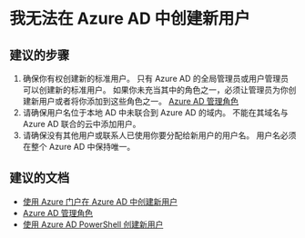 <properties 
    pageTitle="I can't create a new user in my Azure AD"
    description="我无法在 Azure AD 中创建新用户"
    service="microsoft.aad"
    resource="Microsoft_AAD_IAM"
    authors="Jeffsta-MSFT"
    displayOrder="2500"
    selfHelpType="resource"
    resourceTags="userandgroups_overview,userandgroups_user"
    cloudEnvironments="public"
 />

# <a name="i-cant-create-a-new-user-in-my-azure-ad"></a>我无法在 Azure AD 中创建新用户

## <a name="recommended-steps"></a>**建议的步骤**
1. 确保你有权创建新的标准用户。 只有 Azure AD 的全局管理员或用户管理员可以创建新的标准用户。 如果你未充当其中的角色之一，必须让管理员为你创建新用户或者将你添加到这些角色之一。  [Azure AD 管理角色](https://docs.microsoft.com/azure/active-directory/active-directory-assign-admin-roles)
2. 请确保用户名位于本地 AD 中未联合到 Azure AD 的域内。 不能在其域名与 Azure AD 联合的云中添加用户。
3. 请确保没有其他用户或联系人已使用你要分配给新用户的用户名。 用户名必须在整个 Azure AD 中保持唯一。

## <a name="recommended-documents"></a>**建议的文档**

* [使用 Azure 门户在 Azure AD 中创建新用户](https://docs.microsoft.com/azure/active-directory/active-directory-users-create-azure-portal) 
* [Azure AD 管理角色](https://docs.microsoft.com/azure/active-directory/active-directory-assign-admin-roles) 
* [使用 Azure AD PowerShell 创建新用户](https://docs.microsoft.com/powershell/azuread/v2/new-azureaduser)


